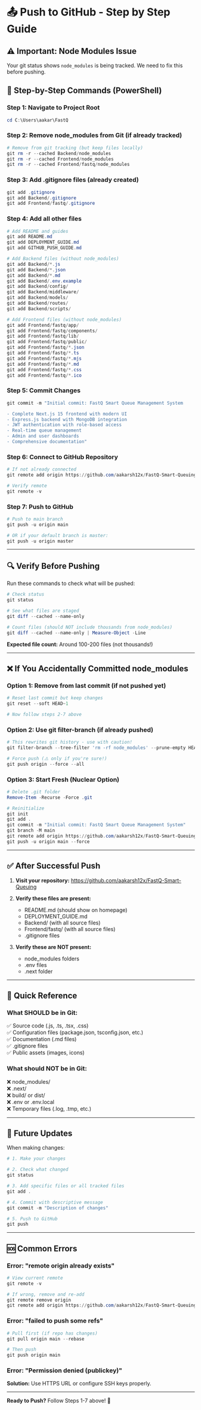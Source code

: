# 📤 Push to GitHub - Step by Step Guide

## ⚠️ Important: Node Modules Issue

Your git status shows `node_modules` is being tracked. We need to fix this before pushing.

## 🔧 Step-by-Step Commands (PowerShell)

### Step 1: Navigate to Project Root
```powershell
cd C:\Users\aakar\FastQ
```

### Step 2: Remove node_modules from Git (if already tracked)
```powershell
# Remove from git tracking (but keep files locally)
git rm -r --cached Backend/node_modules
git rm -r --cached Frontend/node_modules
git rm -r --cached Frontend/fastq/node_modules
```

### Step 3: Add .gitignore files (already created)
```powershell
git add .gitignore
git add Backend/.gitignore
git add Frontend/fastq/.gitignore
```

### Step 4: Add all other files
```powershell
# Add README and guides
git add README.md
git add DEPLOYMENT_GUIDE.md
git add GITHUB_PUSH_GUIDE.md

# Add Backend files (without node_modules)
git add Backend/*.js
git add Backend/*.json
git add Backend/*.md
git add Backend/.env.example
git add Backend/config/
git add Backend/middleware/
git add Backend/models/
git add Backend/routes/
git add Backend/scripts/

# Add Frontend files (without node_modules)
git add Frontend/fastq/app/
git add Frontend/fastq/components/
git add Frontend/fastq/lib/
git add Frontend/fastq/public/
git add Frontend/fastq/*.json
git add Frontend/fastq/*.ts
git add Frontend/fastq/*.mjs
git add Frontend/fastq/*.md
git add Frontend/fastq/*.css
git add Frontend/fastq/*.ico
```

### Step 5: Commit Changes
```powershell
git commit -m "Initial commit: FastQ Smart Queue Management System

- Complete Next.js 15 frontend with modern UI
- Express.js backend with MongoDB integration
- JWT authentication with role-based access
- Real-time queue management
- Admin and user dashboards
- Comprehensive documentation"
```

### Step 6: Connect to GitHub Repository
```powershell
# If not already connected
git remote add origin https://github.com/aakarsh12x/FastQ-Smart-Queuing.git

# Verify remote
git remote -v
```

### Step 7: Push to GitHub
```powershell
# Push to main branch
git push -u origin main

# OR if your default branch is master:
git push -u origin master
```

---

## 🔍 Verify Before Pushing

Run these commands to check what will be pushed:

```powershell
# Check status
git status

# See what files are staged
git diff --cached --name-only

# Count files (should NOT include thousands from node_modules)
git diff --cached --name-only | Measure-Object -Line
```

**Expected file count:** Around 100-200 files (not thousands!)

---

## ❌ If You Accidentally Committed node_modules

### Option 1: Remove from last commit (if not pushed yet)
```powershell
# Reset last commit but keep changes
git reset --soft HEAD~1

# Now follow steps 2-7 above
```

### Option 2: Use git filter-branch (if already pushed)
```powershell
# This rewrites git history - use with caution!
git filter-branch --tree-filter 'rm -rf node_modules' --prune-empty HEAD

# Force push (⚠️ only if you're sure!)
git push origin --force --all
```

### Option 3: Start Fresh (Nuclear Option)
```powershell
# Delete .git folder
Remove-Item -Recurse -Force .git

# Reinitialize
git init
git add .
git commit -m "Initial commit: FastQ Smart Queue Management System"
git branch -M main
git remote add origin https://github.com/aakarsh12x/FastQ-Smart-Queuing.git
git push -u origin main --force
```

---

## ✅ After Successful Push

1. **Visit your repository:** https://github.com/aakarsh12x/FastQ-Smart-Queuing
2. **Verify these files are present:**
   - README.md (should show on homepage)
   - DEPLOYMENT_GUIDE.md
   - Backend/ (with all source files)
   - Frontend/fastq/ (with all source files)
   - .gitignore files

3. **Verify these are NOT present:**
   - node_modules folders
   - .env files
   - .next folder

---

## 🎯 Quick Reference

### What SHOULD be in Git:
✅ Source code (.js, .ts, .tsx, .css)  
✅ Configuration files (package.json, tsconfig.json, etc.)  
✅ Documentation (.md files)  
✅ .gitignore files  
✅ Public assets (images, icons)  

### What should NOT be in Git:
❌ node_modules/  
❌ .next/  
❌ build/ or dist/  
❌ .env or .env.local  
❌ Temporary files (.log, .tmp, etc.)  

---

## 🔄 Future Updates

When making changes:

```powershell
# 1. Make your changes

# 2. Check what changed
git status

# 3. Add specific files or all tracked files
git add .

# 4. Commit with descriptive message
git commit -m "Description of changes"

# 5. Push to GitHub
git push
```

---

## 🆘 Common Errors

### Error: "remote origin already exists"
```powershell
# View current remote
git remote -v

# If wrong, remove and re-add
git remote remove origin
git remote add origin https://github.com/aakarsh12x/FastQ-Smart-Queuing.git
```

### Error: "failed to push some refs"
```powershell
# Pull first (if repo has changes)
git pull origin main --rebase

# Then push
git push origin main
```

### Error: "Permission denied (publickey)"
**Solution:** Use HTTPS URL or configure SSH keys properly.

---

**Ready to Push?** Follow Steps 1-7 above! 🚀

